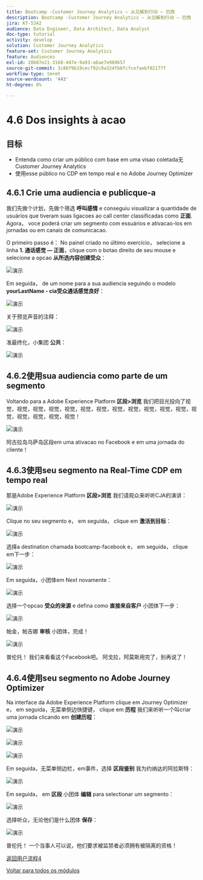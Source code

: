 ```yaml
---
title: Bootcamp -Customer Journey Analytics — 从见解到行动 — 巴西
description: Bootcamp -Customer Journey Analytics — 从见解到行动 — 巴西
jira: KT-5342
audience: Data Engineer, Data Architect, Data Analyst
doc-type: tutorial
activity: develop
solution: Customer Journey Analytics
feature-set: Customer Journey Analytics
feature: Audiences
exl-id: 28b87e21-3168-447e-9a93-a6ae7e969657
source-git-commit: 3c86f9b19cecf92c9a324fb6fcfcefaebf82177f
workflow-type: tm+mt
source-wordcount: '443'
ht-degree: 0%

---
```


# 4.6 Dos insights à acao

## 目标

- Entenda como criar um público com base em uma visao coletada无Customer Journey Analytics
- 使用esse público no CDP em tempo real e no Adobe Journey Optimizer

## 4.6.1 Crie uma audiencia e publicque-a

我们先做个计划，先做个筛选 **呼叫感情** e conseguiu visualizar a quantidade de usuários que tiveram suas ligacoes ao call center classificadas como **正面**. Agora， voce poderá criar um segmento com essuários e ativacao-los em jornadas ou em canais de comunicacao.

O primeiro passo é： No painel criado no último exercício， selecione a linha **1. 通话感觉 — 正面**，clique com o botao direito de seu mouse e selecione a opcao **从所选内容创建受众**：

![演示](./images/aud1.png)

Em seguida， de um nome para a sua audiencia seguindo o modelo **yourLastName - cia受众通话感觉良好**：

![演示](./images/aud2.png)

关于预览声音的注释：

![演示](./images/aud3.png)

准最终化，小集团 **公共**：

![演示](./images/aud4.png)

## 4.6.2使用sua audiencia como parte de um segmento

Voltando para a Adobe Experience Platform **区段>浏览** 我们把目光投向了视觉，视觉，视觉，视觉，视觉，视觉，视觉，视觉，视觉，视觉，视觉，视觉，视觉，视觉，视觉，视觉，视觉！

![演示](./images/aud5.png)

阿古拉岛乌萨岛区段em uma ativacao no Facebook e em uma jornada do cliente！

## 4.6.3使用seu segmento na Real-Time CDP em tempo real

那是Adobe Experience Platform **区段>浏览** 我们请观众来听听CJA的演讲：

![演示](./images/aud6.png)

Clique no seu segmento e， em seguida， clique em **激活到目标**：

![演示](./images/aud7.png)

选择a destination chamada bootcamp-facebook e， em seguida， clique em下一步：

![演示](./images/aud8.png)

Em seguida，小团体em Next novamente：

![演示](./images/aud9.png)

选择一个opcao **受众的来源** e defina como **直接来自客户** 小团体下一步：

![演示](./images/aud10.png)

帕金，帕吉娜 **审核** 小团体，完成！

![演示](./images/aud11.png)

普伦托！ 我们来看看这个Facebook吧。
阿戈拉，阿莫斯用完了，别再说了！

## 4.6.4使用seu segmento no Adobe Journey Optimizer

Na interface da Adobe Experience Platform clique em Journey Optimizer e， em seguida，无菜单侧边快捷键， clique em **历程** 我们来听听一个叫criar uma jornada clicando em **创建历程**：

![演示](./images/aud20.png)

![演示](./images/aud21.png)

![演示](./images/aud22.png)

Em seguida，无菜单侧边栏，em事件，选择 **区段鉴别** 我为约纳达的阿拉斯特：

![演示](./images/aud23.png)

Em seguida， em **区段** 小团体 **编辑** para selectionar um segmento：

![演示](./images/aud24.png)

选择听众，无论他们是什么团体 **保存**：

![演示](./images/aud25.png)

普伦托！ 一个当事人可以说，他们要求被监禁者必须拥有被隔离的资格！

[返回用户流程4](./uc4.md)

[Voltar para todos os módulos](./../../overview.md)
